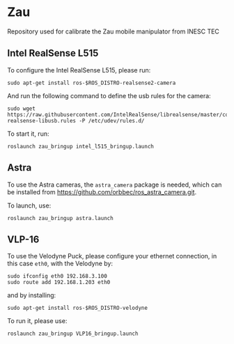 # Zau

Repository used for calibrate the Zau mobile manipulator from INESC TEC

## Intel RealSense L515

To configure the Intel RealSense L515, please run:

```
sudo apt-get install ros-$ROS_DISTRO-realsense2-camera
```

And run the following command to define the usb rules for the camera:

```
sudo wget https://raw.githubusercontent.com/IntelRealSense/librealsense/master/config/99-realsense-libusb.rules -P /etc/udev/rules.d/
```

To start it, run:

```
roslaunch zau_bringup intel_l515_bringup.launch
```

## Astra


To use the Astra cameras, the `astra_camera` package is needed, which can be installed from https://github.com/orbbec/ros_astra_camera.git.


To launch, use:

`roslaunch zau_bringup astra.launch`


## VLP-16

To use the Velodyne Puck, please configure your ethernet connection, in this case `eth0`, with the Velodyne by:

```
sudo ifconfig eth0 192.168.3.100
sudo route add 192.168.1.203 eth0
```

and by installing:

```
sudo apt-get install ros-$ROS_DISTRO-velodyne
```

To run it, please use:

```
roslaunch zau_bringup VLP16_bringup.launch
```